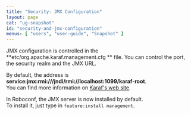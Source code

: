 ```yaml
---
title: "Security: JMX Configuration"
layout: page
cat: "ug-snapshot"
id: "security-and-jmx-configuration"
menus: [ "users", "user-guide", "Snapshot" ]
---
```


JMX configuration is controlled in the **etc/org.apache.karaf.management.cfg ** file.
You can control the port, the security realm and the JMX URL.

By default, the address is **service:jmx:rmi:///jndi/rmi://localhost:1099/karaf-root**.  
You can find more information on [Karaf's web site](https://karaf.apache.org/manual/latest/#_monitoring_and_management_using_jmx).

In Roboconf, the JMX server is now installed by default.  
To install it, just type in `feature:install management`. 
